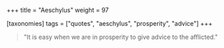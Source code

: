 +++
title = "Aeschylus"
weight = 97

[taxonomies]
tags = ["quotes", "aeschylus", "prosperity", "advice"]
+++

> "It is easy when we are in prosperity to give advice to the afflicted."
